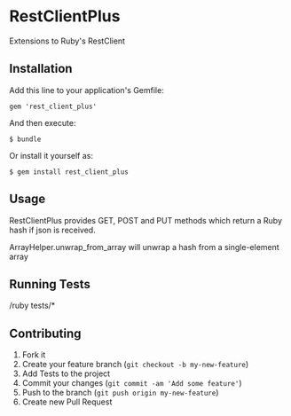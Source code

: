RestClientPlus
==============

Extensions to Ruby's RestClient

## Installation

Add this line to your application's Gemfile:

    gem 'rest_client_plus'

And then execute:

    $ bundle

Or install it yourself as:

    $ gem install rest_client_plus

## Usage

  RestClientPlus provides GET, POST and PUT methods which return a Ruby hash if json is received.

  ArrayHelper.unwrap_from_array will unwrap a hash from a single-element array

## Running Tests

/ruby tests/*

## Contributing

1. Fork it
2. Create your feature branch (`git checkout -b my-new-feature`)
3. Add Tests to the project
4. Commit your changes (`git commit -am 'Add some feature'`)
5. Push to the branch (`git push origin my-new-feature`)
6. Create new Pull Request

